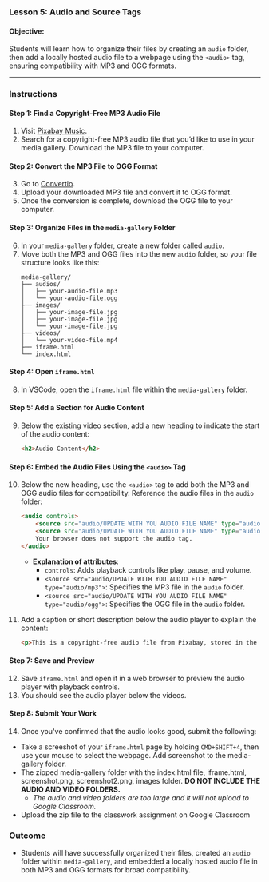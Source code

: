 ### **Lesson 5: Audio and Source Tags**

#### **Objective:**  
Students will learn how to organize their files by creating an `audio` folder, then add a locally hosted audio file to a webpage using the `<audio>` tag, ensuring compatibility with MP3 and OGG formats.

---

### **Instructions**

#### **Step 1: Find a Copyright-Free MP3 Audio File**
1. Visit [Pixabay Music](https://pixabay.com/music/).
2. Search for a copyright-free MP3 audio file that you’d like to use in your media gallery. Download the MP3 file to your computer.

#### **Step 2: Convert the MP3 File to OGG Format**
3. Go to [Convertio](https://convertio.co/mp3-ogg/).
4. Upload your downloaded MP3 file and convert it to OGG format.
5. Once the conversion is complete, download the OGG file to your computer.

#### **Step 3: Organize Files in the `media-gallery` Folder**
6. In your `media-gallery` folder, create a new folder called `audio`.
7. Move both the MP3 and OGG files into the new `audio` folder, so your file structure looks like this:
   ```
   media-gallery/
   ├── audios/
   │   ├── your-audio-file.mp3
   │   └── your-audio-file.ogg
   ├── images/
   │   ├── your-image-file.jpg
   │   ├── your-image-file.jpg
   │   └── your-image-file.jpg
   ├── videos/
   │   └── your-video-file.mp4
   ├── iframe.html
   └── index.html
   ```

#### **Step 4: Open `iframe.html`**
8. In VSCode, open the `iframe.html` file within the `media-gallery` folder.

#### **Step 5: Add a Section for Audio Content**
9. Below the existing video section, add a new heading to indicate the start of the audio content:
   ```html
   <h2>Audio Content</h2>
   ```

#### **Step 6: Embed the Audio Files Using the `<audio>` Tag**
10. Below the new heading, use the `<audio>` tag to add both the MP3 and OGG audio files for compatibility. Reference the audio files in the `audio` folder:
    ```html
    <audio controls>
        <source src="audio/UPDATE WITH YOU AUDIO FILE NAME" type="audio/mp3">
        <source src="audio/UPDATE WITH YOU AUDIO FILE NAME" type="audio/ogg">
        Your browser does not support the audio tag.
    </audio>
    ```
    - **Explanation of attributes**:
      - `controls`: Adds playback controls like play, pause, and volume.
      - `<source src="audio/UPDATE WITH YOU AUDIO FILE NAME" type="audio/mp3">`: Specifies the MP3 file in the `audio` folder.
      - `<source src="audio/UPDATE WITH YOU AUDIO FILE NAME" type="audio/ogg">`: Specifies the OGG file in the `audio` folder.

11. Add a caption or short description below the audio player to explain the content:
    ```html
    <p>This is a copyright-free audio file from Pixabay, stored in the audio folder with both MP3 and OGG formats for compatibility.</p>
    ```

#### **Step 7: Save and Preview**
12. Save `iframe.html` and open it in a web browser to preview the audio player with playback controls.
13. You should see the audio player below the videos.

#### **Step 8: Submit Your Work**
14. Once you've confirmed that the audio looks good, submit the following:
   - Take a screeshot of your `iframe.html` page by holding `CMD+SHIFT+4`, then use your mouse to select the webpage. Add screenshot to the media-gallery folder.
   - The zipped media-gallery folder with the index.html file, iframe.html, screenshot.png, screenshot2.png, images folder. **DO NOT INCLUDE THE AUDIO AND VIDEO FOLDERS.**
      - *The audio and video folders are too large and it will not upload to Google Classroom.*
   - Upload the zip file to the classwork assignment on Google Classroom

### **Outcome**
- Students will have successfully organized their files, created an `audio` folder within `media-gallery`, and embedded a locally hosted audio file in both MP3 and OGG formats for broad compatibility.
